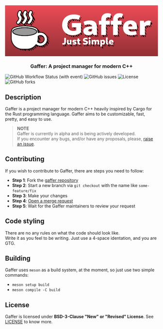 <img align="center" src="assets/Gaffer.svg"></img>
<h3 align="center">Gaffer: A project manager for modern C++</h3>

![GitHub Workflow Status (with event)](https://img.shields.io/github/actions/workflow/status/nitrogenez/gaffer/CI.yaml?style=flat-square&logo=github)
![GitHub issues](https://img.shields.io/github/issues/nitrogenez/gaffer?style=flat-square&label=Issues&logo=github)
![License](https://img.shields.io/github/license/nitrogenez/gaffer?style=flat-square&label=License)
![GitHub forks](https://img.shields.io/github/forks/nitrogenez/gaffer?label=Fork%20me!&style=flat-square&logo=github)

## Description
Gaffer is a project manager for modern C++ heavily inspired by Cargo for the Rust programming language. Gaffer aims to be customizable, fast, pretty, and easy to use.

> **NOTE**  
> Gaffer is currently in alpha and is being actively developed.  
> If you encounter any bugs, and/or have any proposals, please, [raise an issue](https://github.com/nitrogenez/gaffer/issues/new).

## Contributing
If you wish to contribute to Gaffer, there are steps you need to follow:

+ **Step 1**: Fork the [gaffer repository](https://github.com/nitrogenez/gaffer)
+ **Step 2**: Start a new branch via `git checkout` with the name like `some-feature/fix`
+ **Step 3**: Make your changes
+ **Step 4**: [Open a merge request](https://github.com/nitrogenez/gaffer/compare)
+ **Step 5**: Wait for the Gaffer maintainers to review your request

## Code styling
There are no any rules on what the code should look like.  
Write it as you feel to be writing. Just use a 4-space identation, and you are GTG.

## Building
Gaffer uses `meson` as a build system, at the moment, so just use two simple commands:

+ `meson setup build`
+ `meson compile -C build`

## License
Gaffer is licensed under **BSD-3-Clause "New" or "Revised" License**. See [LICENSE](LICENSE.md) to know more.
